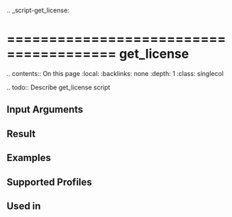 .. _script-get_license:

=======================================
get_license
=======================================

.. contents:: On this page
    :local:
    :backlinks: none
    :depth: 1
    :class: singlecol

.. todo::
    Describe get_license script

Input Arguments
---------------

Result
------

Examples
--------

Supported Profiles
------------------

Used in
-------

